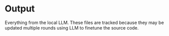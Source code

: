 # Output
Everything from the local LLM. These files are tracked because they may be updated multiple rounds using LLM to finetune the source code.
